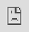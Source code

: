 ```yaml
---
layout: post
title: "네티즌들은 최근 방탄소년단 카풀 가라오케에서 방탄소년단 지민이 감동적으로 프리스타일한 편집된 영상을 제임스 코든에게 보여달라고 요청하고 있다."
author: "undefined"
thumbnail: "https://www.allkpop.com/upload/2021/02/content/041407/thumb/1612465650-36b5a537-df36-4ade-ac3c-ea4f1c9ec7e9.PNG"
tags: 
---
```



![image](https://www.allkpop.com/upload/2021/02/content/041407/1612465650-36b5a537-df36-4ade-ac3c-ea4f1c9ec7e9.PNG)

방탄소년단 카풀 가라오케에서 지민이 프리스타일을 하는 영상이 방송되지 않은 것으로 밝혀져 팬들이 이를 보고 싶어 한다.

방탄소년단은 2020년 2월 26일 제임스 코든의 카풀 가라오케에 출연해 방탄소년단이 정규 4집 `Map of the Soul:7`의 노래를 부르며 브루노 마스의 `Finese`(리믹스) feature를 커버했다. Cardi B와 Post Malone의 "Circle"입니다. 제임스 코든은 차를 몰고 돌아다닌 뒤 BTS의 춤사위를 보여주려는 제임스의 시도로 BTS를 PLYOJAM 댄스교실로 데려갔다. 멤버이자 메인 댄서인 지민이 방탄소년단의 춤사위로 자신이 부딪친 수업을 가르치게 됐다.


<div class="video_wrapper" style="padding-top: 56.25%;">
    <iframe width="100%" height="100%" src="https://www.youtube.com/embed/T4x7sDevVTY" frameborder="0" allow="accelerometer; autoplay; clipboard-write; encrypted-media; gyroscope; picture-in-picture" allowfullscreen="" style="position: absolute; top: 0px; left: 0px; width: 100%; height: 100%;"></iframe>
</div>


![image](https://www.allkpop.com/upload/2021/02/content/041409/1612465792-alicia-2.JPG)

![image](https://www.allkpop.com/upload/2021/02/content/041410/1612465810-alicia-3.JPG)

하지만 최근 의상 아티스트 알리샤 마리는 트위터에 올린 글에 대한 답장을 통해 카풀 가라오케 에피소드 중 지민이 프리스타일을 하는 모습을 보고 지민에 대한 절대적인 존경심을 드러냈다. 알리샤 마리는 PLYOJAM 댄스 수업에 참여했던 사람들 중 한 명이며, 불행히도 그러한 지민의 동영상은 에피소드에서 편집되어 삭제되었다고 말했다.


<div class="video_wrapper" style="padding-top: 56.25%;">
    <iframe id="twitter-widget-0" scrolling="no" frameborder="0" allowtransparency="true" allowfullscreen="true" class="" style="position: static; visibility: visible; width: 550px; height: 930px; display: block; flex-grow: 1;" title="Twitter Tweet" src="https://platform.twitter.com/embed/index.html?creatorScreenName=allkpop&amp;dnt=false&amp;embedId=twitter-widget-0&amp;frame=false&amp;hideCard=false&amp;hideThread=false&amp;id=1356862126258675713&amp;lang=en&amp;origin=https%3A%2F%2Fwww.allkpop.com%2Farticle%2F2021%2F02%2Fnetizens-ask-james-corden-to-show-the-edited-out-clip-of-btss-jimin-impressive-freestyling-on-bts-carpool-karaoke-after-it-was-recently-revealed-to-exist&amp;siteScreenName=allkpop&amp;theme=light&amp;widgetsVersion=ed20a2b%3A1601588405575&amp;width=550px" data-tweet-id="1356862126258675713"></iframe>
</div>


알리샤 마리는 반 멤버 중 방탄소년단에 대해 아는 사람이 얼마나 많지 않은지 등 자세한 내용을 더 자세히 알려줬지만 지민이 막 춤을 추기 시작하자 깜짝 놀랐다. 앨리샤는 지민에게 믿을 수 없을 정도로 능숙하고, 의심할 여지 없이 진정한 댄서이며, 매우 재능 있는 사람이라고 자신의 말로 표현했다.

![image](https://www.allkpop.com/upload/2021/02/content/041411/1612465870-alicia-comments1.jpeg)

지민의 팬베이스가 온라인상에서 이 정보를 공유하여, 즉시 많은 사람들, 특히 그의 팬들의 관심을 끌었다.


<div class="video_wrapper" style="padding-top: 56.25%;">
    <iframe id="twitter-widget-1" scrolling="no" frameborder="0" allowtransparency="true" allowfullscreen="true" class="" style="position: static; visibility: visible; width: 550px; height: 627px; display: block; flex-grow: 1;" title="Twitter Tweet" src="https://platform.twitter.com/embed/index.html?creatorScreenName=allkpop&amp;dnt=false&amp;embedId=twitter-widget-1&amp;frame=false&amp;hideCard=false&amp;hideThread=false&amp;id=1357122028508221440&amp;lang=en&amp;origin=https%3A%2F%2Fwww.allkpop.com%2Farticle%2F2021%2F02%2Fnetizens-ask-james-corden-to-show-the-edited-out-clip-of-btss-jimin-impressive-freestyling-on-bts-carpool-karaoke-after-it-was-recently-revealed-to-exist&amp;siteScreenName=allkpop&amp;theme=light&amp;widgetsVersion=ed20a2b%3A1601588405575&amp;width=550px" data-tweet-id="1357122028508221440"></iframe>
</div>



<div class="video_wrapper" style="padding-top: 56.25%;">
    <iframe id="twitter-widget-2" scrolling="no" frameborder="0" allowtransparency="true" allowfullscreen="true" class="" style="position: static; visibility: visible; width: 550px; height: 581px; display: block; flex-grow: 1;" title="Twitter Tweet" src="https://platform.twitter.com/embed/index.html?creatorScreenName=allkpop&amp;dnt=false&amp;embedId=twitter-widget-2&amp;frame=false&amp;hideCard=false&amp;hideThread=false&amp;id=1357161641180164098&amp;lang=en&amp;origin=https%3A%2F%2Fwww.allkpop.com%2Farticle%2F2021%2F02%2Fnetizens-ask-james-corden-to-show-the-edited-out-clip-of-btss-jimin-impressive-freestyling-on-bts-carpool-karaoke-after-it-was-recently-revealed-to-exist&amp;siteScreenName=allkpop&amp;theme=light&amp;widgetsVersion=ed20a2b%3A1601588405575&amp;width=550px" data-tweet-id="1357161641180164098"></iframe>
</div>


이후 엘리트 데일리 편집장 노엘 데보 등 `파파 모치` 제임스 코든에게 지민의 춤 동영상을 보여달라고 호소하는 이들이 많았다.


<div class="video_wrapper" style="padding-top: 56.25%;">
    <iframe id="twitter-widget-3" scrolling="no" frameborder="0" allowtransparency="true" allowfullscreen="true" class="" style="position: static; visibility: visible; width: 550px; height: 670px; display: block; flex-grow: 1;" title="Twitter Tweet" src="https://platform.twitter.com/embed/index.html?creatorScreenName=allkpop&amp;dnt=false&amp;embedId=twitter-widget-3&amp;frame=false&amp;hideCard=false&amp;hideThread=false&amp;id=1357150644306591750&amp;lang=en&amp;origin=https%3A%2F%2Fwww.allkpop.com%2Farticle%2F2021%2F02%2Fnetizens-ask-james-corden-to-show-the-edited-out-clip-of-btss-jimin-impressive-freestyling-on-bts-carpool-karaoke-after-it-was-recently-revealed-to-exist&amp;siteScreenName=allkpop&amp;theme=light&amp;widgetsVersion=ed20a2b%3A1601588405575&amp;width=550px" data-tweet-id="1357150644306591750"></iframe>
</div>


![image](https://www.allkpop.com/upload/2021/02/content/041414/1612466045-alicia-4.jpg)

그들은 매우 친밀하다. `댄스 갓` 지민이의 영상이 궁금하지 않나요?